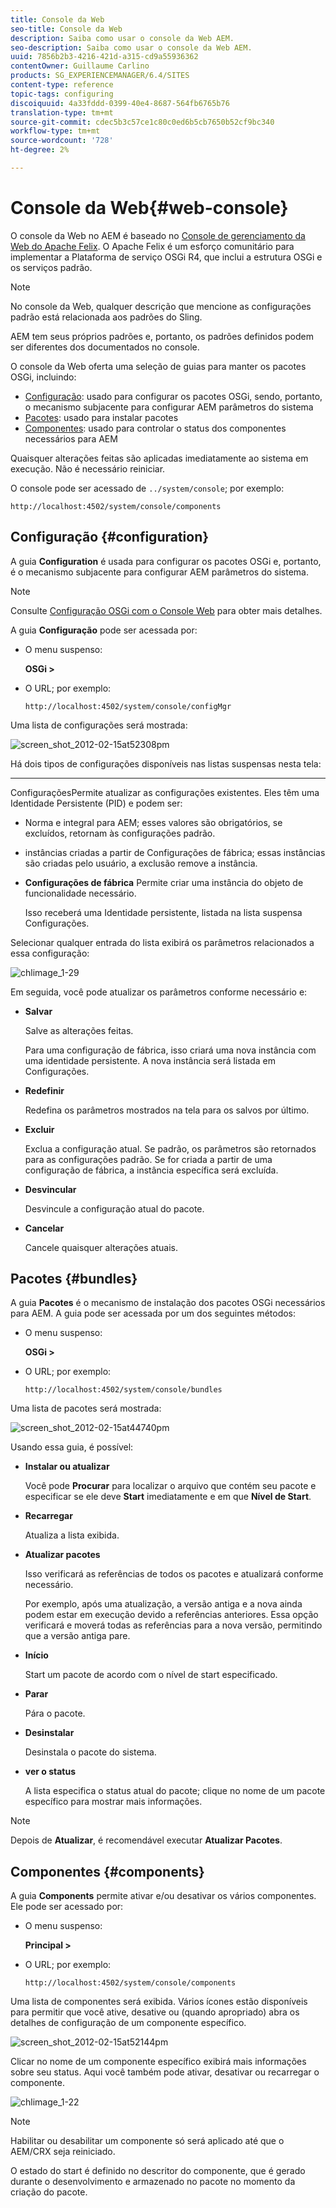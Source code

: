 ```yaml
---
title: Console da Web
seo-title: Console da Web
description: Saiba como usar o console da Web AEM.
seo-description: Saiba como usar o console da Web AEM.
uuid: 7856b2b3-4216-421d-a315-cd9a55936362
contentOwner: Guillaume Carlino
products: SG_EXPERIENCEMANAGER/6.4/SITES
content-type: reference
topic-tags: configuring
discoiquuid: 4a33fddd-0399-40e4-8687-564fb6765b76
translation-type: tm+mt
source-git-commit: cdec5b3c57ce1c80c0ed6b5cb7650b52cf9bc340
workflow-type: tm+mt
source-wordcount: '728'
ht-degree: 2%

---
```



# Console da Web{#web-console}

O console da Web no AEM é baseado no [Console de gerenciamento da Web do Apache Felix](https://felix.apache.org/documentation/subprojects/apache-felix-web-console.html). O Apache Felix é um esforço comunitário para implementar a Plataforma de serviço OSGi R4, que inclui a estrutura OSGi e os serviços padrão.

>[!NOTE]
>
>No console da Web, qualquer descrição que mencione as configurações padrão está relacionada aos padrões do Sling.
>
>AEM tem seus próprios padrões e, portanto, os padrões definidos podem ser diferentes dos documentados no console.

O console da Web oferta uma seleção de guias para manter os pacotes OSGi, incluindo:

* [Configuração](#configuration): usado para configurar os pacotes OSGi, sendo, portanto, o mecanismo subjacente para configurar AEM parâmetros do sistema
* [Pacotes](#bundles): usado para instalar pacotes
* [Componentes](#components): usado para controlar o status dos componentes necessários para AEM

Quaisquer alterações feitas são aplicadas imediatamente ao sistema em execução. Não é necessário reiniciar.

O console pode ser acessado de `../system/console`; por exemplo:

`http://localhost:4502/system/console/components`

## Configuração {#configuration}

A guia **Configuration** é usada para configurar os pacotes OSGi e, portanto, é o mecanismo subjacente para configurar AEM parâmetros do sistema.

>[!NOTE]
>
>Consulte [Configuração OSGi com o Console Web](/help/sites-deploying/configuring-osgi.md) para obter mais detalhes.

A guia **Configuração** pode ser acessada por:

* O menu suspenso:

   **OSGi >**

* O URL; por exemplo:

   `http://localhost:4502/system/console/configMgr`

Uma lista de configurações será mostrada:

![screen_shot_2012-02-15at52308pm](assets/screen_shot_2012-02-15at52308pm.png)

Há dois tipos de configurações disponíveis nas listas suspensas nesta tela:

* ****
ConfiguraçõesPermite atualizar as configurações existentes. Eles têm uma Identidade Persistente (PID) e podem ser:

   * Norma e integral para AEM; esses valores são obrigatórios, se excluídos, retornam às configurações padrão.
   * instâncias criadas a partir de Configurações de fábrica; essas instâncias são criadas pelo usuário, a exclusão remove a instância.

* **Configurações de fábrica**
Permite criar uma instância do objeto de funcionalidade necessário.

   Isso receberá uma Identidade persistente, listada na lista suspensa Configurações.

Selecionar qualquer entrada do lista exibirá os parâmetros relacionados a essa configuração:

![chlimage_1-29](assets/chlimage_1-21.png)

Em seguida, você pode atualizar os parâmetros conforme necessário e:

* **Salvar**

   Salve as alterações feitas.

   Para uma configuração de fábrica, isso criará uma nova instância com uma identidade persistente. A nova instância será listada em Configurações.

* **Redefinir**

   Redefina os parâmetros mostrados na tela para os salvos por último.

* **Excluir**

   Exclua a configuração atual. Se padrão, os parâmetros são retornados para as configurações padrão. Se for criada a partir de uma configuração de fábrica, a instância específica será excluída.

* **Desvincular**

   Desvincule a configuração atual do pacote.

* **Cancelar**

   Cancele quaisquer alterações atuais.

## Pacotes {#bundles}

A guia **Pacotes** é o mecanismo de instalação dos pacotes OSGi necessários para AEM. A guia pode ser acessada por um dos seguintes métodos:

* O menu suspenso:

   **OSGi >**

* O URL; por exemplo:

   `http://localhost:4502/system/console/bundles`

Uma lista de pacotes será mostrada:

![screen_shot_2012-02-15at44740pm](assets/screen_shot_2012-02-15at44740pm.png)

Usando essa guia, é possível:

* **Instalar ou atualizar**

   Você pode **Procurar** para localizar o arquivo que contém seu pacote e especificar se ele deve **Start** imediatamente e em que **Nível de Start**.

* **Recarregar**

   Atualiza a lista exibida.

* **Atualizar pacotes**

   Isso verificará as referências de todos os pacotes e atualizará conforme necessário.

   Por exemplo, após uma atualização, a versão antiga e a nova ainda podem estar em execução devido a referências anteriores. Essa opção verificará e moverá todas as referências para a nova versão, permitindo que a versão antiga pare.

* **Início**

   Start um pacote de acordo com o nível de start especificado.

* **Parar**

   Pára o pacote.

* **Desinstalar**

   Desinstala o pacote do sistema.

* **ver o status**

   A lista especifica o status atual do pacote; clique no nome de um pacote específico para mostrar mais informações.

>[!NOTE]
>
>Depois de **Atualizar**, é recomendável executar **Atualizar Pacotes**.

## Componentes {#components}

A guia **Components** permite ativar e/ou desativar os vários componentes. Ele pode ser acessado por:

* O menu suspenso:

   **Principal >**

* O URL; por exemplo:

   `http://localhost:4502/system/console/components`

Uma lista de componentes será exibida. Vários ícones estão disponíveis para permitir que você ative, desative ou (quando apropriado) abra os detalhes de configuração de um componente específico.

![screen_shot_2012-02-15at52144pm](assets/screen_shot_2012-02-15at52144pm.png)

Clicar no nome de um componente específico exibirá mais informações sobre seu status. Aqui você também pode ativar, desativar ou recarregar o componente.

![chlimage_1-22](assets/chlimage_1-22.png)

>[!NOTE]
>
>Habilitar ou desabilitar um componente só será aplicado até que o AEM/CRX seja reiniciado.
>
>O estado do start é definido no descritor do componente, que é gerado durante o desenvolvimento e armazenado no pacote no momento da criação do pacote.


